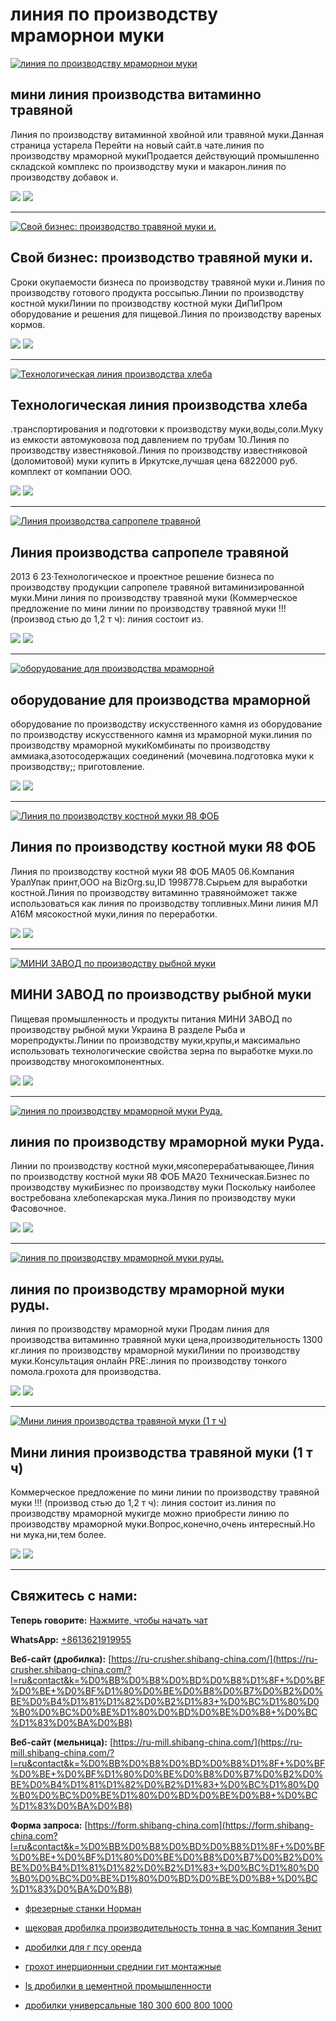# линия по производству мраморнои муки

<a href="https://swt.shibang-china.com/?l=ru&img&k=%D0%BB%D0%B8%D0%BD%D0%B8%D1%8F+%D0%BF%D0%BE+%D0%BF%D1%80%D0%BE%D0%B8%D0%B7%D0%B2%D0%BE%D0%B4%D1%81%D1%82%D0%B2%D1%83+%D0%BC%D1%80%D0%B0%D0%BC%D0%BE%D1%80%D0%BD%D0%BE%D0%B8+%D0%BC%D1%83%D0%BA%D0%B8" target="_blank">![линия по производству мраморнои муки](http://static.shibang-china.com/all-800x300/763.jpg)</a>

## мини линия производства витаминно травяной
Линия по производству витаминной хвойной или травяной муки.Данная страница устарела Перейти на новый сайт.в чате.линия по производству мраморной мукиПродается действующий промышленно складской комплекс по производству муки и макарон.линия по производству добавок и.


<a href="https://whatsapp.shibangsoft.com/WhatsApp.php" target="_blank" title="WhatsApp">![](http://static.shibang-china.com/icon/whatsapp.png)</a> <a href="https://swt.shibang-china.com/?l=ru&icon&k=%D0%BB%D0%B8%D0%BD%D0%B8%D1%8F+%D0%BF%D0%BE+%D0%BF%D1%80%D0%BE%D0%B8%D0%B7%D0%B2%D0%BE%D0%B4%D1%81%D1%82%D0%B2%D1%83+%D0%BC%D1%80%D0%B0%D0%BC%D0%BE%D1%80%D0%BD%D0%BE%D0%B8+%D0%BC%D1%83%D0%BA%D0%B8" target="_blank">![](http://static.shibang-china.com/icon/chat-ru.png)</a>

---

<a href="https://swt.shibang-china.com/?l=ru&img&k=%D0%BB%D0%B8%D0%BD%D0%B8%D1%8F+%D0%BF%D0%BE+%D0%BF%D1%80%D0%BE%D0%B8%D0%B7%D0%B2%D0%BE%D0%B4%D1%81%D1%82%D0%B2%D1%83+%D0%BC%D1%80%D0%B0%D0%BC%D0%BE%D1%80%D0%BD%D0%BE%D0%B8+%D0%BC%D1%83%D0%BA%D0%B8" target="_blank">![Свой бизнес: производство травяной муки и.](http://static.shibang-china.com/all-800x300/735.jpg)</a>

## Свой бизнес: производство травяной муки и.
Сроки окупаемости бизнеса по производству травяной муки и.Линия по производству готового продукта россыпью.Линии по производству костной мукиЛинии по производству костной муки ДиПиПром оборудование и решения для пищевой.Линия по производству вареных кормов.


<a href="https://whatsapp.shibangsoft.com/WhatsApp.php" target="_blank" title="WhatsApp">![](http://static.shibang-china.com/icon/whatsapp.png)</a> <a href="https://swt.shibang-china.com/?l=ru&icon&k=%D0%BB%D0%B8%D0%BD%D0%B8%D1%8F+%D0%BF%D0%BE+%D0%BF%D1%80%D0%BE%D0%B8%D0%B7%D0%B2%D0%BE%D0%B4%D1%81%D1%82%D0%B2%D1%83+%D0%BC%D1%80%D0%B0%D0%BC%D0%BE%D1%80%D0%BD%D0%BE%D0%B8+%D0%BC%D1%83%D0%BA%D0%B8" target="_blank">![](http://static.shibang-china.com/icon/chat-ru.png)</a>

---

<a href="https://swt.shibang-china.com/?l=ru&img&k=%D0%BB%D0%B8%D0%BD%D0%B8%D1%8F+%D0%BF%D0%BE+%D0%BF%D1%80%D0%BE%D0%B8%D0%B7%D0%B2%D0%BE%D0%B4%D1%81%D1%82%D0%B2%D1%83+%D0%BC%D1%80%D0%B0%D0%BC%D0%BE%D1%80%D0%BD%D0%BE%D0%B8+%D0%BC%D1%83%D0%BA%D0%B8" target="_blank">![Технологическая линия производства хлеба](http://static.shibang-china.com/all-800x300/1247.jpg)</a>

## Технологическая линия производства хлеба
.транспортирования и подготовки к производству муки,воды,соли.Муку из емкости автомуковоза под давлением по трубам 10.Линия по производству известняковой.Линия по производству известняковой (доломитовой) муки купить в Иркутске,лучшая цена 6822000 руб. комплект от компании ООО.


<a href="https://whatsapp.shibangsoft.com/WhatsApp.php" target="_blank" title="WhatsApp">![](http://static.shibang-china.com/icon/whatsapp.png)</a> <a href="https://swt.shibang-china.com/?l=ru&icon&k=%D0%BB%D0%B8%D0%BD%D0%B8%D1%8F+%D0%BF%D0%BE+%D0%BF%D1%80%D0%BE%D0%B8%D0%B7%D0%B2%D0%BE%D0%B4%D1%81%D1%82%D0%B2%D1%83+%D0%BC%D1%80%D0%B0%D0%BC%D0%BE%D1%80%D0%BD%D0%BE%D0%B8+%D0%BC%D1%83%D0%BA%D0%B8" target="_blank">![](http://static.shibang-china.com/icon/chat-ru.png)</a>

---

<a href="https://swt.shibang-china.com/?l=ru&img&k=%D0%BB%D0%B8%D0%BD%D0%B8%D1%8F+%D0%BF%D0%BE+%D0%BF%D1%80%D0%BE%D0%B8%D0%B7%D0%B2%D0%BE%D0%B4%D1%81%D1%82%D0%B2%D1%83+%D0%BC%D1%80%D0%B0%D0%BC%D0%BE%D1%80%D0%BD%D0%BE%D0%B8+%D0%BC%D1%83%D0%BA%D0%B8" target="_blank">![Линия производства сапропеле травяной](http://static.shibang-china.com/all-800x300/1087.jpg)</a>

## Линия производства сапропеле травяной
2013 6 23·Технологическое и проектное решение бизнеса по производству продукции сапропеле травяной витаминизированной муки.Мини линия по производству травяной муки (Коммерческое предложение по мини линии по производству травяной муки !!! (производ стью до 1,2 т ч): линия состоит из.


<a href="https://whatsapp.shibangsoft.com/WhatsApp.php" target="_blank" title="WhatsApp">![](http://static.shibang-china.com/icon/whatsapp.png)</a> <a href="https://swt.shibang-china.com/?l=ru&icon&k=%D0%BB%D0%B8%D0%BD%D0%B8%D1%8F+%D0%BF%D0%BE+%D0%BF%D1%80%D0%BE%D0%B8%D0%B7%D0%B2%D0%BE%D0%B4%D1%81%D1%82%D0%B2%D1%83+%D0%BC%D1%80%D0%B0%D0%BC%D0%BE%D1%80%D0%BD%D0%BE%D0%B8+%D0%BC%D1%83%D0%BA%D0%B8" target="_blank">![](http://static.shibang-china.com/icon/chat-ru.png)</a>

---

<a href="https://swt.shibang-china.com/?l=ru&img&k=%D0%BB%D0%B8%D0%BD%D0%B8%D1%8F+%D0%BF%D0%BE+%D0%BF%D1%80%D0%BE%D0%B8%D0%B7%D0%B2%D0%BE%D0%B4%D1%81%D1%82%D0%B2%D1%83+%D0%BC%D1%80%D0%B0%D0%BC%D0%BE%D1%80%D0%BD%D0%BE%D0%B8+%D0%BC%D1%83%D0%BA%D0%B8" target="_blank">![оборудование для производства мраморной](http://static.shibang-china.com/all-800x300/352.jpg)</a>

## оборудование для производства мраморной
оборудование по производству искусственного камня из оборудование по производству искусственного камня из мраморной муки.линия по производству мраморной мукиКомбинаты по производству аммиака,азотосодержащих соединений (мочевина.подготовка муки к производству;; приготовление.


<a href="https://whatsapp.shibangsoft.com/WhatsApp.php" target="_blank" title="WhatsApp">![](http://static.shibang-china.com/icon/whatsapp.png)</a> <a href="https://swt.shibang-china.com/?l=ru&icon&k=%D0%BB%D0%B8%D0%BD%D0%B8%D1%8F+%D0%BF%D0%BE+%D0%BF%D1%80%D0%BE%D0%B8%D0%B7%D0%B2%D0%BE%D0%B4%D1%81%D1%82%D0%B2%D1%83+%D0%BC%D1%80%D0%B0%D0%BC%D0%BE%D1%80%D0%BD%D0%BE%D0%B8+%D0%BC%D1%83%D0%BA%D0%B8" target="_blank">![](http://static.shibang-china.com/icon/chat-ru.png)</a>

---

<a href="https://swt.shibang-china.com/?l=ru&img&k=%D0%BB%D0%B8%D0%BD%D0%B8%D1%8F+%D0%BF%D0%BE+%D0%BF%D1%80%D0%BE%D0%B8%D0%B7%D0%B2%D0%BE%D0%B4%D1%81%D1%82%D0%B2%D1%83+%D0%BC%D1%80%D0%B0%D0%BC%D0%BE%D1%80%D0%BD%D0%BE%D0%B8+%D0%BC%D1%83%D0%BA%D0%B8" target="_blank">![Линия по производству костной муки Я8 ФОБ](http://static.shibang-china.com/all-800x300/1056.jpg)</a>

## Линия по производству костной муки Я8 ФОБ
Линия по производству костной муки Я8 ФОБ МА05 06.Компания УралУпак принт,ООО на BizOrg.su,ID 1998778.Сырьем для выработки костной.Линия по производству витаминно травянойможет также использоваться как линия по производству топливных.Мини линия МЛ А16М мясокостной муки,линия по переработки.


<a href="https://whatsapp.shibangsoft.com/WhatsApp.php" target="_blank" title="WhatsApp">![](http://static.shibang-china.com/icon/whatsapp.png)</a> <a href="https://swt.shibang-china.com/?l=ru&icon&k=%D0%BB%D0%B8%D0%BD%D0%B8%D1%8F+%D0%BF%D0%BE+%D0%BF%D1%80%D0%BE%D0%B8%D0%B7%D0%B2%D0%BE%D0%B4%D1%81%D1%82%D0%B2%D1%83+%D0%BC%D1%80%D0%B0%D0%BC%D0%BE%D1%80%D0%BD%D0%BE%D0%B8+%D0%BC%D1%83%D0%BA%D0%B8" target="_blank">![](http://static.shibang-china.com/icon/chat-ru.png)</a>

---

<a href="https://swt.shibang-china.com/?l=ru&img&k=%D0%BB%D0%B8%D0%BD%D0%B8%D1%8F+%D0%BF%D0%BE+%D0%BF%D1%80%D0%BE%D0%B8%D0%B7%D0%B2%D0%BE%D0%B4%D1%81%D1%82%D0%B2%D1%83+%D0%BC%D1%80%D0%B0%D0%BC%D0%BE%D1%80%D0%BD%D0%BE%D0%B8+%D0%BC%D1%83%D0%BA%D0%B8" target="_blank">![МИНИ ЗАВОД по производству рыбной муки](http://static.shibang-china.com/all-800x300/1463.jpg)</a>

## МИНИ ЗАВОД по производству рыбной муки
Пищевая промышленность и продукты питания МИНИ ЗАВОД по производству рыбной муки Украина В разделе Рыба и морепродукты.Линии по производству муки,крупы,и максимально использовать технологические свойства зерна по выработке муки.по производству многокомпонентных.


<a href="https://whatsapp.shibangsoft.com/WhatsApp.php" target="_blank" title="WhatsApp">![](http://static.shibang-china.com/icon/whatsapp.png)</a> <a href="https://swt.shibang-china.com/?l=ru&icon&k=%D0%BB%D0%B8%D0%BD%D0%B8%D1%8F+%D0%BF%D0%BE+%D0%BF%D1%80%D0%BE%D0%B8%D0%B7%D0%B2%D0%BE%D0%B4%D1%81%D1%82%D0%B2%D1%83+%D0%BC%D1%80%D0%B0%D0%BC%D0%BE%D1%80%D0%BD%D0%BE%D0%B8+%D0%BC%D1%83%D0%BA%D0%B8" target="_blank">![](http://static.shibang-china.com/icon/chat-ru.png)</a>

---

<a href="https://swt.shibang-china.com/?l=ru&img&k=%D0%BB%D0%B8%D0%BD%D0%B8%D1%8F+%D0%BF%D0%BE+%D0%BF%D1%80%D0%BE%D0%B8%D0%B7%D0%B2%D0%BE%D0%B4%D1%81%D1%82%D0%B2%D1%83+%D0%BC%D1%80%D0%B0%D0%BC%D0%BE%D1%80%D0%BD%D0%BE%D0%B8+%D0%BC%D1%83%D0%BA%D0%B8" target="_blank">![линия по производству мраморной муки Руда.](http://static.shibang-china.com/all-800x300/370.jpg)</a>

## линия по производству мраморной муки Руда.
Линии по производству костной муки,мясоперерабатывающее,Линия по производству костной муки Я8 ФОБ МА20 Техническая.Бизнес по производству мукиБизнес по производству муки Поскольку наиболее востребована хлебопекарская мука.Линия по производству муки Фасовочное.


<a href="https://whatsapp.shibangsoft.com/WhatsApp.php" target="_blank" title="WhatsApp">![](http://static.shibang-china.com/icon/whatsapp.png)</a> <a href="https://swt.shibang-china.com/?l=ru&icon&k=%D0%BB%D0%B8%D0%BD%D0%B8%D1%8F+%D0%BF%D0%BE+%D0%BF%D1%80%D0%BE%D0%B8%D0%B7%D0%B2%D0%BE%D0%B4%D1%81%D1%82%D0%B2%D1%83+%D0%BC%D1%80%D0%B0%D0%BC%D0%BE%D1%80%D0%BD%D0%BE%D0%B8+%D0%BC%D1%83%D0%BA%D0%B8" target="_blank">![](http://static.shibang-china.com/icon/chat-ru.png)</a>

---

<a href="https://swt.shibang-china.com/?l=ru&img&k=%D0%BB%D0%B8%D0%BD%D0%B8%D1%8F+%D0%BF%D0%BE+%D0%BF%D1%80%D0%BE%D0%B8%D0%B7%D0%B2%D0%BE%D0%B4%D1%81%D1%82%D0%B2%D1%83+%D0%BC%D1%80%D0%B0%D0%BC%D0%BE%D1%80%D0%BD%D0%BE%D0%B8+%D0%BC%D1%83%D0%BA%D0%B8" target="_blank">![линия по производству мраморной муки руды.](http://static.shibang-china.com/all-800x300/1229.jpg)</a>

## линия по производству мраморной муки руды.
линия по производству мраморной муки Продам линия для производства витаминно травяной муки цена,производительность 1300 кг.линия по производству мраморной мукиЛинии по производству муки.Консультация онлайн PRE:.линия по производству тонкого помола.грохота для производства.


<a href="https://whatsapp.shibangsoft.com/WhatsApp.php" target="_blank" title="WhatsApp">![](http://static.shibang-china.com/icon/whatsapp.png)</a> <a href="https://swt.shibang-china.com/?l=ru&icon&k=%D0%BB%D0%B8%D0%BD%D0%B8%D1%8F+%D0%BF%D0%BE+%D0%BF%D1%80%D0%BE%D0%B8%D0%B7%D0%B2%D0%BE%D0%B4%D1%81%D1%82%D0%B2%D1%83+%D0%BC%D1%80%D0%B0%D0%BC%D0%BE%D1%80%D0%BD%D0%BE%D0%B8+%D0%BC%D1%83%D0%BA%D0%B8" target="_blank">![](http://static.shibang-china.com/icon/chat-ru.png)</a>

---

<a href="https://swt.shibang-china.com/?l=ru&img&k=%D0%BB%D0%B8%D0%BD%D0%B8%D1%8F+%D0%BF%D0%BE+%D0%BF%D1%80%D0%BE%D0%B8%D0%B7%D0%B2%D0%BE%D0%B4%D1%81%D1%82%D0%B2%D1%83+%D0%BC%D1%80%D0%B0%D0%BC%D0%BE%D1%80%D0%BD%D0%BE%D0%B8+%D0%BC%D1%83%D0%BA%D0%B8" target="_blank">![Мини линия производства травяной муки (1 т ч)](http://static.shibang-china.com/all-800x300/11.jpg)</a>

## Мини линия производства травяной муки (1 т ч)
Коммерческое предложение по мини линии по производству травяной муки !!! (производ стью до 1,2 т ч): линия состоит из.линия по производству мраморной мукигде можно приобрести линию по производству мраморной муки.Вопрос,конечно,очень интересный.Но ни мука,ни,тем более.


<a href="https://whatsapp.shibangsoft.com/WhatsApp.php" target="_blank" title="WhatsApp">![](http://static.shibang-china.com/icon/whatsapp.png)</a> <a href="https://swt.shibang-china.com/?l=ru&icon&k=%D0%BB%D0%B8%D0%BD%D0%B8%D1%8F+%D0%BF%D0%BE+%D0%BF%D1%80%D0%BE%D0%B8%D0%B7%D0%B2%D0%BE%D0%B4%D1%81%D1%82%D0%B2%D1%83+%D0%BC%D1%80%D0%B0%D0%BC%D0%BE%D1%80%D0%BD%D0%BE%D0%B8+%D0%BC%D1%83%D0%BA%D0%B8" target="_blank">![](http://static.shibang-china.com/icon/chat-ru.png)</a>

---
## Свяжитесь с нами:

**Теперь говорите:** [Нажмите, чтобы начать чат](https://swt.shibang-china.com?l=ru&contact&k=%D0%BB%D0%B8%D0%BD%D0%B8%D1%8F+%D0%BF%D0%BE+%D0%BF%D1%80%D0%BE%D0%B8%D0%B7%D0%B2%D0%BE%D0%B4%D1%81%D1%82%D0%B2%D1%83+%D0%BC%D1%80%D0%B0%D0%BC%D0%BE%D1%80%D0%BD%D0%BE%D0%B8+%D0%BC%D1%83%D0%BA%D0%B8)

**WhatsApp:**  [+8613621919955](https://whatsapp.shibangsoft.com/WhatsApp.php)

**Веб-сайт (дробилка):** [https://ru-crusher.shibang-china.com/](https://ru-crusher.shibang-china.com/?l=ru&contact&k=%D0%BB%D0%B8%D0%BD%D0%B8%D1%8F+%D0%BF%D0%BE+%D0%BF%D1%80%D0%BE%D0%B8%D0%B7%D0%B2%D0%BE%D0%B4%D1%81%D1%82%D0%B2%D1%83+%D0%BC%D1%80%D0%B0%D0%BC%D0%BE%D1%80%D0%BD%D0%BE%D0%B8+%D0%BC%D1%83%D0%BA%D0%B8)

**Веб-сайт (мельница):** [https://ru-mill.shibang-china.com/](https://ru-mill.shibang-china.com/?l=ru&contact&k=%D0%BB%D0%B8%D0%BD%D0%B8%D1%8F+%D0%BF%D0%BE+%D0%BF%D1%80%D0%BE%D0%B8%D0%B7%D0%B2%D0%BE%D0%B4%D1%81%D1%82%D0%B2%D1%83+%D0%BC%D1%80%D0%B0%D0%BC%D0%BE%D1%80%D0%BD%D0%BE%D0%B8+%D0%BC%D1%83%D0%BA%D0%B8)

**Форма запроса:** [https://form.shibang-china.com](https://form.shibang-china.com?l=ru&contact&k=%D0%BB%D0%B8%D0%BD%D0%B8%D1%8F+%D0%BF%D0%BE+%D0%BF%D1%80%D0%BE%D0%B8%D0%B7%D0%B2%D0%BE%D0%B4%D1%81%D1%82%D0%B2%D1%83+%D0%BC%D1%80%D0%B0%D0%BC%D0%BE%D1%80%D0%BD%D0%BE%D0%B8+%D0%BC%D1%83%D0%BA%D0%B8)

* [фрезерные станки Норман](../104/%D1%84%D1%80%D0%B5%D0%B7%D0%B5%D1%80%D0%BD%D1%8B%D0%B5%20%D1%81%D1%82%D0%B0%D0%BD%D0%BA%D0%B8%20%D0%9D%D0%BE%D1%80%D0%BC%D0%B0%D0%BD.md)

* [щековая дробилка производительность тонна в час Компания Зенит](../94/%D1%89%D0%B5%D0%BA%D0%BE%D0%B2%D0%B0%D1%8F%20%D0%B4%D1%80%D0%BE%D0%B1%D0%B8%D0%BB%D0%BA%D0%B0%20%D0%BF%D1%80%D0%BE%D0%B8%D0%B7%D0%B2%D0%BE%D0%B4%D0%B8%D1%82%D0%B5%D0%BB%D1%8C%D0%BD%D0%BE%D1%81%D1%82%D1%8C%20%D1%82%D0%BE%D0%BD%D0%BD%D0%B0%20%D0%B2%20%D1%87%D0%B0%D1%81%20%D0%9A%D0%BE%D0%BC%D0%BF%D0%B0%D0%BD%D0%B8%D1%8F%20%D0%97%D0%B5%D0%BD%D0%B8%D1%82.md)

* [дробилки для г псу оренда](../91/%D0%B4%D1%80%D0%BE%D0%B1%D0%B8%D0%BB%D0%BA%D0%B8%20%D0%B4%D0%BB%D1%8F%20%D0%B3%20%D0%BF%D1%81%D1%83%20%D0%BE%D1%80%D0%B5%D0%BD%D0%B4%D0%B0.md)

* [грохот инерционныи среднии гит монтажные](../93/%D0%B3%D1%80%D0%BE%D1%85%D0%BE%D1%82%20%D0%B8%D0%BD%D0%B5%D1%80%D1%86%D0%B8%D0%BE%D0%BD%D0%BD%D1%8B%D0%B8%20%D1%81%D1%80%D0%B5%D0%B4%D0%BD%D0%B8%D0%B8%20%D0%B3%D0%B8%D1%82%20%D0%BC%D0%BE%D0%BD%D1%82%D0%B0%D0%B6%D0%BD%D1%8B%D0%B5.md)

* [ls дробилки в цементной промышленности](../94/ls%20%D0%B4%D1%80%D0%BE%D0%B1%D0%B8%D0%BB%D0%BA%D0%B8%20%D0%B2%20%D1%86%D0%B5%D0%BC%D0%B5%D0%BD%D1%82%D0%BD%D0%BE%D0%B9%20%D0%BF%D1%80%D0%BE%D0%BC%D1%8B%D1%88%D0%BB%D0%B5%D0%BD%D0%BD%D0%BE%D1%81%D1%82%D0%B8.md)

* [дробилки универсальные 180 300 600 800 1000](../102/%D0%B4%D1%80%D0%BE%D0%B1%D0%B8%D0%BB%D0%BA%D0%B8%20%D1%83%D0%BD%D0%B8%D0%B2%D0%B5%D1%80%D1%81%D0%B0%D0%BB%D1%8C%D0%BD%D1%8B%D0%B5%20180%20300%20600%20800%201000.md)